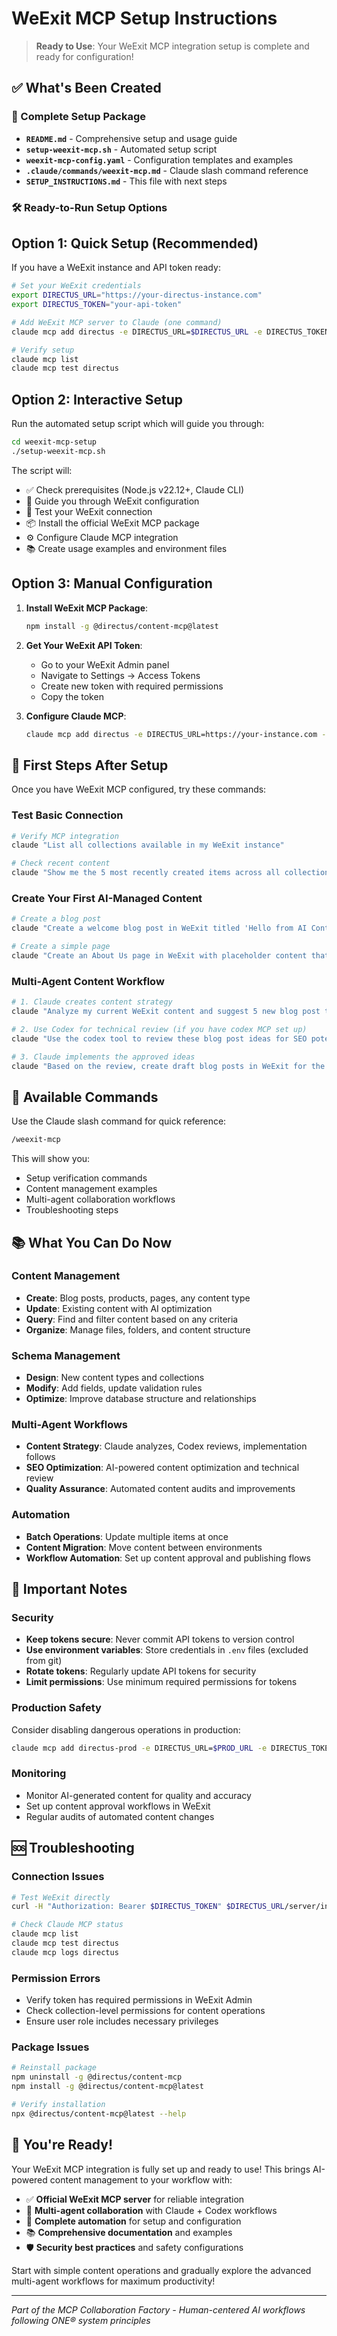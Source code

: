 # WeExit MCP Setup Instructions

> **Ready to Use**: Your WeExit MCP integration setup is complete and ready for configuration!

## ✅ What's Been Created

### 📁 Complete Setup Package
- **`README.md`** - Comprehensive setup and usage guide
- **`setup-weexit-mcp.sh`** - Automated setup script  
- **`weexit-mcp-config.yaml`** - Configuration templates and examples
- **`.claude/commands/weexit-mcp.md`** - Claude slash command reference
- **`SETUP_INSTRUCTIONS.md`** - This file with next steps

### 🛠️ Ready-to-Run Setup Options

## Option 1: Quick Setup (Recommended)

If you have a WeExit instance and API token ready:

```bash
# Set your WeExit credentials
export DIRECTUS_URL="https://your-directus-instance.com"
export DIRECTUS_TOKEN="your-api-token"

# Add WeExit MCP server to Claude (one command)
claude mcp add directus -e DIRECTUS_URL=$DIRECTUS_URL -e DIRECTUS_TOKEN=$DIRECTUS_TOKEN npx @directus/content-mcp@latest

# Verify setup
claude mcp list
claude mcp test directus
```

## Option 2: Interactive Setup

Run the automated setup script which will guide you through:

```bash
cd weexit-mcp-setup
./setup-weexit-mcp.sh
```

The script will:
- ✅ Check prerequisites (Node.js v22.12+, Claude CLI)
- 🔧 Guide you through WeExit configuration
- 🧪 Test your WeExit connection
- 📦 Install the official WeExit MCP package
- ⚙️ Configure Claude MCP integration
- 📚 Create usage examples and environment files

## Option 3: Manual Configuration

1. **Install WeExit MCP Package**:
   ```bash
   npm install -g @directus/content-mcp@latest
   ```

2. **Get Your WeExit API Token**:
   - Go to your WeExit Admin panel
   - Navigate to Settings → Access Tokens
   - Create new token with required permissions
   - Copy the token

3. **Configure Claude MCP**:
   ```bash
   claude mcp add directus -e DIRECTUS_URL=https://your-instance.com -e DIRECTUS_TOKEN=your-token npx @directus/content-mcp@latest
   ```

## 🎯 First Steps After Setup

Once you have WeExit MCP configured, try these commands:

### Test Basic Connection
```bash
# Verify MCP integration
claude "List all collections available in my WeExit instance"

# Check recent content
claude "Show me the 5 most recently created items across all collections in WeExit"
```

### Create Your First AI-Managed Content
```bash
# Create a blog post
claude "Create a welcome blog post in WeExit titled 'Hello from AI Content Management' with engaging content and proper SEO metadata"

# Create a simple page
claude "Create an About Us page in WeExit with placeholder content that I can customize later"
```

### Multi-Agent Content Workflow
```bash
# 1. Claude creates content strategy
claude "Analyze my current WeExit content and suggest 5 new blog post topics that would complement existing content"

# 2. Use Codex for technical review (if you have codex MCP set up)
claude "Use the codex tool to review these blog post ideas for SEO potential and technical feasibility"

# 3. Claude implements the approved ideas
claude "Based on the review, create draft blog posts in WeExit for the 3 most promising topics"
```

## 🔧 Available Commands

Use the Claude slash command for quick reference:
```bash
/weexit-mcp
```

This will show you:
- Setup verification commands
- Content management examples
- Multi-agent collaboration workflows
- Troubleshooting steps

## 📚 What You Can Do Now

### Content Management
- **Create**: Blog posts, products, pages, any content type
- **Update**: Existing content with AI optimization
- **Query**: Find and filter content based on any criteria
- **Organize**: Manage files, folders, and content structure

### Schema Management
- **Design**: New content types and collections
- **Modify**: Add fields, update validation rules
- **Optimize**: Improve database structure and relationships

### Multi-Agent Workflows
- **Content Strategy**: Claude analyzes, Codex reviews, implementation follows
- **SEO Optimization**: AI-powered content optimization and technical review
- **Quality Assurance**: Automated content audits and improvements

### Automation
- **Batch Operations**: Update multiple items at once
- **Content Migration**: Move content between environments
- **Workflow Automation**: Set up content approval and publishing flows

## 🚨 Important Notes

### Security
- **Keep tokens secure**: Never commit API tokens to version control
- **Use environment variables**: Store credentials in `.env` files (excluded from git)
- **Rotate tokens**: Regularly update API tokens for security
- **Limit permissions**: Use minimum required permissions for tokens

### Production Safety
Consider disabling dangerous operations in production:
```bash
claude mcp add directus-prod -e DIRECTUS_URL=$PROD_URL -e DIRECTUS_TOKEN=$PROD_TOKEN -e DISABLED_TOOLS="delete_item,delete_collection,delete_user,delete_file" npx @directus/content-mcp@latest
```

### Monitoring
- Monitor AI-generated content for quality and accuracy
- Set up content approval workflows in WeExit
- Regular audits of automated content changes

## 🆘 Troubleshooting

### Connection Issues
```bash
# Test WeExit directly
curl -H "Authorization: Bearer $DIRECTUS_TOKEN" $DIRECTUS_URL/server/info

# Check Claude MCP status
claude mcp list
claude mcp test directus
claude mcp logs directus
```

### Permission Errors
- Verify token has required permissions in WeExit Admin
- Check collection-level permissions for content operations
- Ensure user role includes necessary privileges

### Package Issues
```bash
# Reinstall package
npm uninstall -g @directus/content-mcp
npm install -g @directus/content-mcp@latest

# Verify installation
npx @directus/content-mcp@latest --help
```

## 🎉 You're Ready!

Your WeExit MCP integration is fully set up and ready to use! This brings AI-powered content management to your workflow with:

- ✅ **Official WeExit MCP server** for reliable integration
- 🤖 **Multi-agent collaboration** with Claude + Codex workflows
- 🔧 **Complete automation** for setup and configuration
- 📚 **Comprehensive documentation** and examples
- 🛡️ **Security best practices** and safety configurations

Start with simple content operations and gradually explore the advanced multi-agent workflows for maximum productivity!

---

*Part of the MCP Collaboration Factory - Human-centered AI workflows following ONE® system principles*